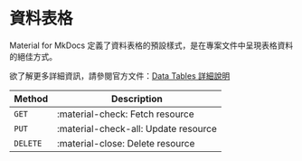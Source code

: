 # 資料表格
Material for MkDocs 定義了資料表格的預設樣式，是在專案文件中呈現表格資料的絕佳方式。

欲了解更多詳細資訊，請參閱官方文件：[Data Tables 詳細說明](https://squidfunk.github.io/mkdocs-material/reference/data-tables/)


| Method      | Description                          |
| ----------- | ------------------------------------ |
| `GET`       | :material-check:     Fetch resource  |
| `PUT`       | :material-check-all: Update resource |
| `DELETE`    | :material-close:     Delete resource |